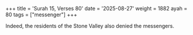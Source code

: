 +++
title = 'Surah 15, Verses 80'
date = '2025-08-27'
weight = 1882
ayah = 80
tags = ["messenger"]
+++

Indeed, the residents of the Stone Valley also denied the messengers.